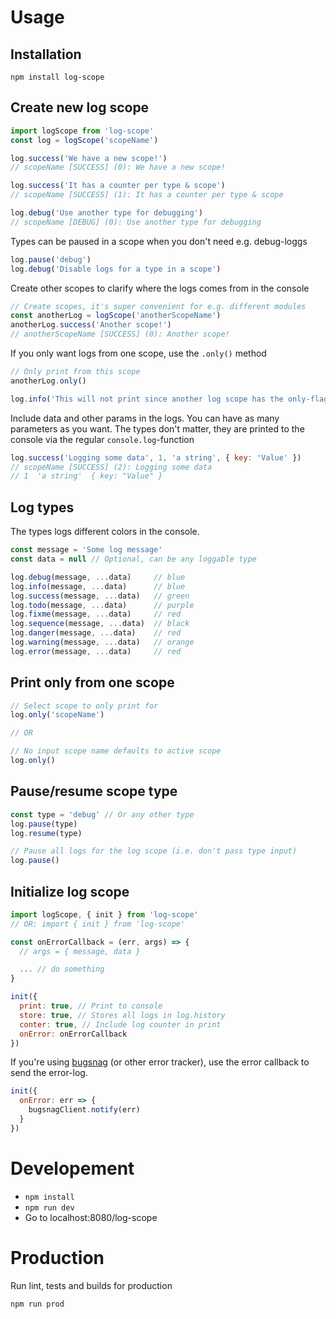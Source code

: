 # Usage
## Installation
```npm install log-scope```

## Create new log scope
```js
import logScope from 'log-scope'
const log = logScope('scopeName')

log.success('We have a new scope!')
// scopeName [SUCCESS] (0): We have a new scope!

log.success('It has a counter per type & scope')
// scopeName [SUCCESS] (1): It has a counter per type & scope

log.debug('Use another type for debugging')
// scopeName [DEBUG] (0): Use another type for debugging
```
Types can be paused in a scope when you don't need e.g. debug-loggs
```js
log.pause('debug')
log.debug('Disable logs for a type in a scope')
```
Create other scopes to clarify where the logs comes from in the console
```js
// Create scopes, it's super convenient for e.g. different modules
const anotherLog = logScope('anotherScopeName')
anotherLog.success('Another scope!')
// anotherScopeName [SUCCESS] (0): Another scope!
```
If you only want logs from one scope, use the ```.only()``` method
```js
// Only print from this scope
anotherLog.only()

log.info('This will not print since another log scope has the only-flag active')
```
Include data and other params in the logs. You can have as many parameters as you want. The types don't matter, they are printed to the console via the regular ```console.log```-function
```js
log.success('Logging some data', 1, 'a string', { key: 'Value' })
// scopeName [SUCCESS] (2): Logging some data
// 1  'a string'  { key: "Value" }
```

## Log types
The types logs different colors in the console.
```js
const message = 'Some log message'
const data = null // Optional, can be any loggable type

log.debug(message, ...data)     // blue
log.info(message, ...data)      // blue
log.success(message, ...data)   // green
log.todo(message, ...data)      // purple
log.fixme(message, ...data)     // red
log.sequence(message, ...data)  // black
log.danger(message, ...data)    // red
log.warning(message, ...data)   // orange
log.error(message, ...data)     // red
```

## Print only from one scope
```js
// Select scope to only print for
log.only('scopeName')

// OR

// No input scope name defaults to active scope
log.only()
```

## Pause/resume scope type
```js
const type = 'debug' // Or any other type
log.pause(type)
log.resume(type)

// Pause all logs for the log scope (i.e. don't pass type input)
log.pause()
```

## Initialize log scope
```js
import logScope, { init } from 'log-scope'
// OR: import { init } from 'log-scope'

const onErrorCallback = (err, args) => {
  // args = { message, data }

  ... // do something
}

init({
  print: true, // Print to console
  store: true, // Stores all logs in log.history
  conter: true, // Include log counter in print
  onError: onErrorCallback
})
```
If you're using [bugsnag](https://www.bugsnag.com/) (or other error tracker), use the error callback to send the error-log.
```js
init({
  onError: err => {
    bugsnagClient.notify(err)
  }
})
```

# Developement
- ```npm install```
- ```npm run dev```
- Go to localhost:8080/log-scope

# Production
Run lint, tests and builds for production
```bash
npm run prod
```